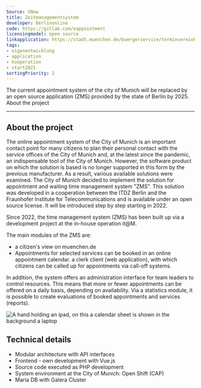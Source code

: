 ```yaml
---
Source: SNow
title: Zeitmanagementsystem
developer: Berlinonline
code: https://gitlab.com/eappointment
licensingmodel: open source
linkapplication: https://stadt.muenchen.de/buergerservice/terminvereinbarung.html
tags: 
- eigenentwicklung
- application
- kooperation
- start2021
sortingPriority: 2
---
```


The current appointment system of the city of Munich will be replaced by an open source application (ZMS) provided by the state of Berlin by 2025.
About the project

---

## About the project

The online appointment system of the City of Munich is an important contact point for many citizens to plan their personal contact with the service offices of the City of Munich and, at the latest since the pandemic, an indispensable tool of the City of Munich. However, the software product on which the solution is based is no longer supported in this form by the previous manufacturer. 
As a result, various available solutions were examined. The City of Munich decided to implement the solution for appointment and waiting time management system "ZMS". This solution was developed in a cooperation between the ITDZ Berlin and the Fraunhofer Institute for Telecommunications and is available under an open source license. It will be introduced step by step starting in 2022.


Since 2022, the time management system (ZMS) has been built up via a development project at the in-house operation it@M.

The main modules of the ZMS are:

* a citizen's view on muenchen.de
* Appointments for selected services can be booked in an online appointment calendar.
    a clerk client (web application), with which citizens can be called up for appointments via call-off systems.


In addition, the system offers an administration interface for team leaders to control resources. This means that more or fewer appointments can be offered on a daily basis, depending on availability. Via a statistics module, it is possible to create evaluations of booked appointments and services (reports).


![A hand holding an ipad, on this a calendar sheet is shown in the background a laptop](/terminvereinbarung_symbolbild.jpeg)

## Technical details

* Modular architecture with API interfaces
* Frontend - own development with Vue.js
* Source code executed as PHP development
* System environment at the City of Munich: Open Shift (CAP)
* Maria DB with Galera Cluster




